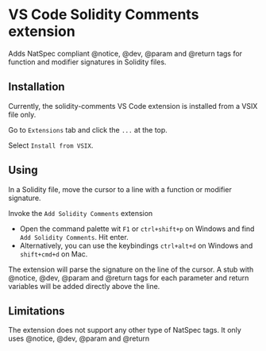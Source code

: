 # VS Code Solidity Comments extension
Adds NatSpec compliant @notice, @dev, @param and @return tags for function and modifier signatures in Solidity files.

## Installation
Currently, the solidity-comments VS Code extension is installed from a VSIX file only.

Go to `Extensions` tab and click the `...` at the top.

Select `Install from VSIX`.

## Using
In a Solidity file, move the cursor to a line with a function or modifier signature.

Invoke the `Add Solidity Comments` extension
- Open the command palette wit `F1` or `ctrl+shift+p` on Windows and find `Add Solidity Comments`. Hit enter.
- Alternatively, you can use the keybindings `ctrl+alt+d` on Windows and `shift+cmd+d` on Mac.

The extension will parse the signature on the line of the cursor. A stub with @notice, @dev, @param and @return tags for each parameter and return variables will be added directly above the line.

## Limitations
The extension does not support any other type of NatSpec tags. It only uses @notice, @dev, @param and @return
